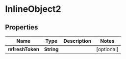 

# InlineObject2

## Properties

Name | Type | Description | Notes
------------ | ------------- | ------------- | -------------
**refreshToken** | **String** |  |  [optional]



